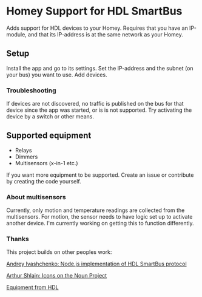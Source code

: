 # Homey Support for HDL SmartBus

Adds support for HDL devices to your Homey. Requires that you have an IP-module, and that its IP-address is at the same network as your Homey.

## Setup

Install the app and go to its settings. Set the IP-address and the subnet (on your bus) you want to use. Add devices.

### Troubleshooting

If devices are not discovered, no traffic is published on the bus for that device since the app was started, or is is not supported. Try activating the device by a switch or other means.

## Supported equipment

- Relays
- Dimmers
- Multisensors (x-in-1 etc.)

If you want more equipment to be supported. Create an issue or contribute by creating the code yourself.

### About multisensors

Currently, only motion and temperature readings are collected from the multisensors. For motion, the sensor needs to have logic set up to activate another device. I'm currently working on getting this to function differently.

### Thanks

This project builds on other peoples work:

[Andrey Ivashchenko: Node.js implementation of HDL SmartBus protocol ](https://github.com/caligo-mentis/smart-bus)

[Arthur Shlain: Icons on the Noun Project](https://thenounproject.com/ArtZ91/)

[Equipment from HDL](http://hdlautomation.com/)

